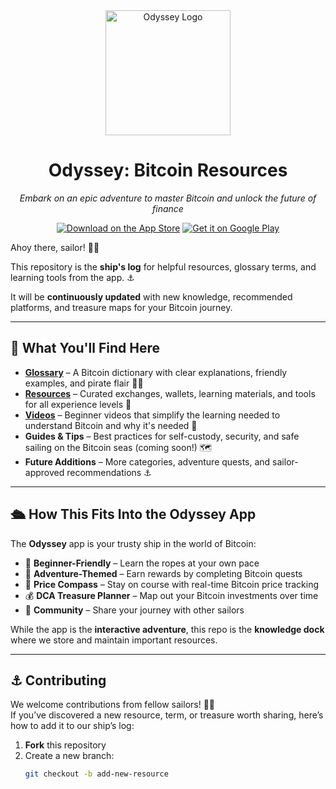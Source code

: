<div align="center">
  <img src="public/logo.png" alt="Odyssey Logo" width="200" height="200">
  
  # Odyssey: Bitcoin Resources
  
  *Embark on an epic adventure to master Bitcoin and unlock the future of finance*

[![Download on the App Store](https://img.shields.io/badge/Download_on_the_App_Store-007AFF?style=for-the-badge&logo=app-store&logoColor=white)](https://apps.apple.com/us/app/odyssey-your-bitcoin-journey/id6749882142)
[![Get it on Google Play](https://img.shields.io/badge/Get_it_on_Google_Play-414141?style=for-the-badge&logo=google-play&logoColor=white)](https://play.google.com/store/apps/details?id=com.odyssey.odysseybtcapp&hl=en_US)

</div>

Ahoy there, sailor! 🏴‍☠️  

This repository is the **ship's log** for helpful resources, glossary terms, and learning tools from the app. ⚓

It will be **continuously updated** with new knowledge, recommended platforms, and treasure maps for your Bitcoin journey.

---

## 📜 What You'll Find Here

- **[Glossary](glossary.md)** – A Bitcoin dictionary with clear explanations, friendly examples, and pirate flair 🏴‍☠️  
- **[Resources](resources.md)** – Curated exchanges, wallets, learning materials, and tools for all experience levels 🧭
- **[Videos](videos.md)** – Beginner videos that simplify the learning needed to understand Bitcoin and why it's needed 🌊   
- **Guides & Tips** – Best practices for self-custody, security, and safe sailing on the Bitcoin seas (coming soon!) 🗺️  
- **Future Additions** – More categories, adventure quests, and sailor-approved recommendations ⚓

---

## 🛳️ How This Fits Into the Odyssey App

The **Odyssey** app is your trusty ship in the world of Bitcoin:  
- 🎯 **Beginner-Friendly** – Learn the ropes at your own pace  
- 🌌 **Adventure-Themed** – Earn rewards by completing Bitcoin quests  
- 🧭 **Price Compass** – Stay on course with real-time Bitcoin price tracking  
- 💰 **DCA Treasure Planner** – Map out your Bitcoin investments over time  
- 🤝 **Community** – Share your journey with other sailors  

While the app is the **interactive adventure**, this repo is the **knowledge dock** where we store and maintain important resources.

---

## ⚓ Contributing

We welcome contributions from fellow sailors! 🏴‍☠️  
If you’ve discovered a new resource, term, or treasure worth sharing, here’s how to add it to our ship’s log:

1. **Fork** this repository  
2. Create a new branch:  
   ```bash
   git checkout -b add-new-resource
